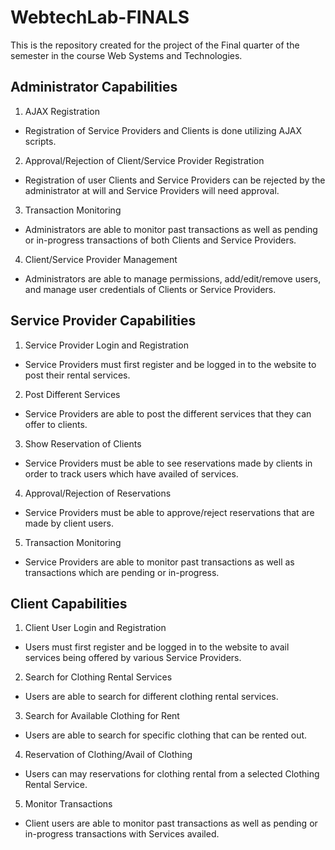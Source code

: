 # WebtechLab-FINALS
This is the repository created for the project of the Final quarter of the semester in the course Web Systems and Technologies.
## Administrator Capabilities
1. AJAX Registration
  - Registration of Service Providers and Clients is done utilizing AJAX scripts.
2. Approval/Rejection of Client/Service Provider Registration
  - Registration of user Clients and Service Providers can be rejected by the administrator at will and Service Providers will need approval.
3. Transaction Monitoring
  - Administrators are able to monitor past transactions as well as pending or in-progress transactions of both Clients and Service Providers.
4. Client/Service Provider Management
  - Administrators are able to manage permissions, add/edit/remove users, and manage user credentials of Clients or Service Providers.
## Service Provider Capabilities
1. Service Provider Login and Registration
  - Service Providers must first register and be logged in to the website to post their rental services.
2. Post Different Services
  - Service Providers are able to post the different services that they can offer to clients.
3. Show Reservation of Clients
  - Service Providers must be able to see reservations made by clients in order to track users which have availed of services.
4. Approval/Rejection of Reservations
  - Service Providers must be able to approve/reject reservations that are made by client users.
5. Transaction Monitoring
  - Service Providers are able to monitor past transactions as well as transactions which are pending or in-progress.
## Client Capabilities
1. Client User Login and Registration
  - Users must first register and be logged in to the website to avail services being offered by various Service Providers.
2. Search for Clothing Rental Services
  - Users are able to search for different clothing rental services.
3. Search for Available Clothing for Rent
  - Users are able to search for specific clothing that can be rented out.
4. Reservation of Clothing/Avail of Clothing
  - Users can may reservations for clothing rental from a selected Clothing Rental Service.
5. Monitor Transactions
  - Client users are able to monitor past transactions as well as pending or in-progress transactions with Services availed.
